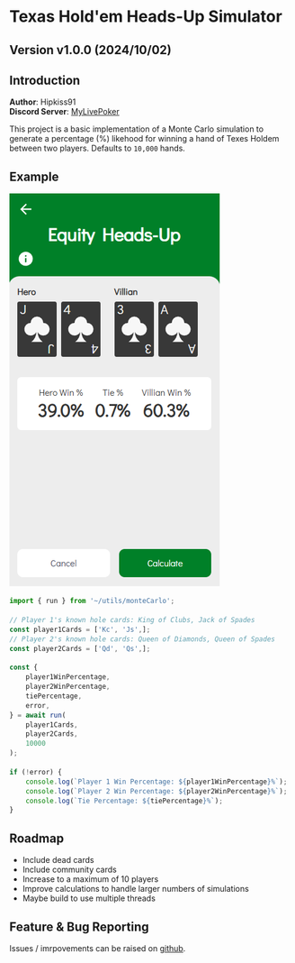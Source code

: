 # Texas Hold'em Heads-Up Simulator

## Version v1.0.0 (2024/10/02)

## Introduction

**Author**: Hipkiss91  
**Discord Server**: [MyLivePoker](https://discord.gg/qejnZwZ)  

This project is a basic implementation of a Monte Carlo simulation to generate a percentage (%) likehood for winning a hand of Texes Holdem between two players. Defaults to `10,000` hands.

## Example

![Texas Holdem Headup Example](src/assets/example.png)

```js
import { run } from '~/utils/monteCarlo';

// Player 1's known hole cards: King of Clubs, Jack of Spades
const player1Cards = ['Kc', 'Js',];
// Player 2's known hole cards: Queen of Diamonds, Queen of Spades
const player2Cards = ['Qd', 'Qs',];

const {
    player1WinPercentage,
    player2WinPercentage,
    tiePercentage,
    error,
} = await run(
    player1Cards,
    player2Cards,
    10000
);

if (!error) {
    console.log(`Player 1 Win Percentage: ${player1WinPercentage}%`);
    console.log(`Player 2 Win Percentage: ${player2WinPercentage}%`);
    console.log(`Tie Percentage: ${tiePercentage}%`);
}
```

## Roadmap

- Include dead cards
- Include community cards
- Increase to a maximum of 10 players
- Improve calculations to handle larger numbers of simulations
- Maybe build to use multiple threads

## Feature & Bug Reporting

Issues / imrpovements can be raised on [github](https://github.com/hipkiss91/texas-hold-em-heads-up).
